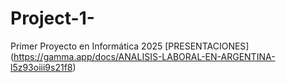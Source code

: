# Project-1-
Primer Proyecto en Informática 2025
[PRESENTACIONES] (https://gamma.app/docs/ANALISIS-LABORAL-EN-ARGENTINA-l5z93oiii9s21f8) 

